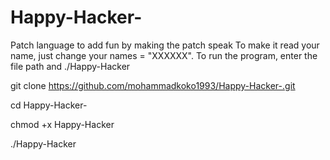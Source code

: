 # Happy-Hacker-
Patch language to add fun by making the patch speak
To make it read your name, just change your names = "XXXXXX".
To run the program, enter the file path and ./Happy-Hacker

git clone https://github.com/mohammadkoko1993/Happy-Hacker-.git

cd Happy-Hacker-

chmod +x Happy-Hacker

./Happy-Hacker
